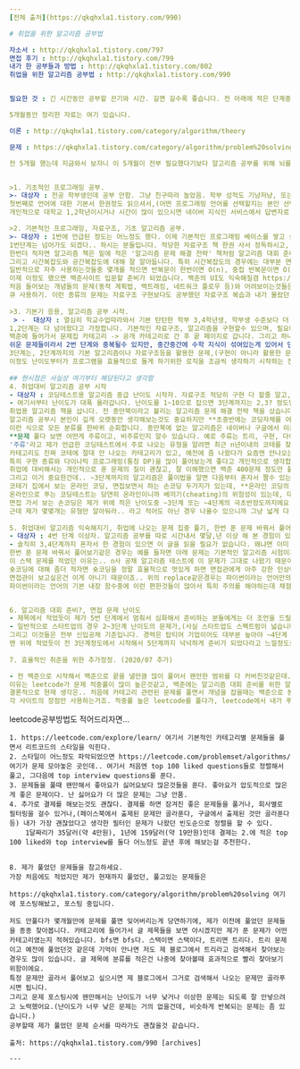 ```yaml
---
[전체 출처](https://qkqhxla1.tistory.com/990)

# 취업을 위한 알고리즘 공부법

자소서 : http://qkqhxla1.tistory.com/797
면접 후기 : http://qkqhxla1.tistory.com/799
내가 한 공부들과 방법 : http://qkqhxla1.tistory.com/802
취업을 위한 알고리즘 공부법 : http://qkqhxla1.tistory.com/990


필요한 것 : 긴 시간동안 공부할 끈기와 시간. 길면 길수록 좋습니다. 전 아래에 적은 단계중 3단계 정도에서 시작한것 같은데 5개월 공부하니 많이 넉넉했습니다.(아 이정도면 이제 충분하다고 본인이 느낄 정도?) 전 5개월 했지만 3~4개월만 하시면 충분할겁니다.

5개월동안 정리한 자료는 여기 있습니다.

이론 : http://qkqhxla1.tistory.com/category/algorithm/theory

문제 : https://qkqhxla1.tistory.com/category/algorithm/problem%20solving

전 5개월 했는데 지금와서 보자니 이 5개월이 전부 필요했다기보다 알고리즘 공부를 위해 뇌를 말랑말랑하기 만들기, 코테에 안나오는데 안나오는지 모르니까 필요없는 부분도 굳이 공부한거, 공부하는 방법 찾는데 소요된 시간도 많습니다. 지금 다시 신입공채를 백지상태에서 유형이 어떻다만 안 상태에서 공부하면 3개월이면 될것 같습니다.


>1. 기초적인 프로그래밍 공부.
>- 대상자 : 전공 학부생인데 공부 안함. 그냥 친구따라 놀았음. 학부 성적도 기냥저냥, 또는 비전공자인데 이제 흥미를 갖기 시작함.
첫번째로 언어에 대한 기본서 한권정도 읽으셔서,(어떤 프로그래밍 언어를 선택할지는 본인 선택이고 주제와 조금 벗어나기때문에 적지 않겠습니다. ) 기본적인 프로그래밍 틀을 잡습니다. 그리고 기본적인 문제들을 많이 풀어봅니다. 기초적인 프로그래밍 100제. 등의 문제지를 빌려서 본인의 언어로 구현해봐도 되고요.
개인적으로 대학교 1,2학년이시거나 시간이 많이 있으시면 네이버 지식인 서비스에서 답변자로 활동하는걸 추천드립니다. 시간이 없으면 하지 말고요. 이유는 여기에 적어놨었어요.. 1번 단계에서는 생각을 프로그래밍으로 옮기는 아주 기초적인 단계에 대부분 문제들이 집중되어 있습니다. 언어의 가장 기본적인 함수들에 익숙해지고, c언어는 문자열 끝에 \0이 붙네? 등. 프로그래밍 감각을 키우는 단계죠. 문자열을 거꾸로 출력하려면 어떻게 해야 할까?정도의 기본적인 논리력을 기르는 단계입니다. 더불어 ide사용에 익숙해지고 c라면 특정 함수를 사용하기 위해 어떤 헤더파일을 include해야 하는지 등등의 아주 기초적인 개념을 잡습니다.

>2. 기본적인 프로그래밍, 자료구조, 기초 알고리즘 공부.
>- 대상자 : 1번에 언급된 정도는 어느정도 했다. 이제 기본적인 프로그래밍 베이스를 쌓고 싶다, 전공자인데 학부생(4년제 기준 2학년) 수준에서 나오는 문제를 복습해보고싶다.
1번단계는 넘어가도 되겠다.. 하시는 분들입니다. 적당한 자료구조 책 한권 사서 정독하시고, 본인의 언어로 어느정도 개념을 알때까지 구현하세요. 그리고 알고리즘 책도 사서 정독하시고 한번 훑습니다. 여기서 말하는 알고리즘 책은 대학교때 자료구조책과 같이 쓰는. 그런 알고리즘 기본서나 정석 같은 그런 책입니다. 알고리즘 읽다 보면 가장 인기있는부분이 정렬인데, 한번 정리해두고 시간복잡도나 이런건 면접 전에 한번씩만 보면 됩니다. 요즘 알고리즘 시험에는 정렬이 잘 안나와요. 면접때 나올수 있으니 그전에만 한번더 훑고 가세요.
한번더 적자면 알고리즘 책은 밑에 적은 '알고리즘 문제 해결 전략' 책처럼 알고리즘 대회 준비용 책과 대학교에서 알고리즘 가르치기용으로 나온 책이 따로 있습니다. 이중에 대학교에서 가르칠만한 그런 정석 개념의 책으로 하시라는겁니다.(뭔소린지 모르시겠으면 직접 서점가서 한번씩 읽어보시는걸 추천드리고 가장 기초적으로 보이는 책을 삽니다.) 알고리즘 대회 준비용 책은 이 단계에서 보기에 너무너무 어렵습니다.
그리고 시간복잡도와 공간복잡도에 대해 잘 알아둡니다. 특히 시간복잡도의 경우에는 대부분 면접에서 손코딩할 경우에 물어봅니다. 이 코드는 시간복잡도가 어떻게 될까요? O(n^2)의 복잡도인데 복잡도가 너무 큰데 좀 줄이는 방법은 없을까요? 등으로 물어보므로 앞으로 알고리즘 문제를 풀면서 시간복잡도와 공간복잡도를 한번씩 계산해보는게 좋습니다.
일반적으로 자주 사용하는것들중 몇개를 적으면 반복문이 한번이면 O(n), 중첩 반복문이면 O(n^2), 이분 탐색의 시간복잡도는 O(logn), 언어에 있는 정렬을 사용하면 O(nlogn) 등입니다.
이제 이정도 했으면 백준사이트 입문할 준비가 되었습니다. 백준의 UI도 익숙해질겸 https://www.acmicpc.net/step 에 있는 기본적인 문제들을 풀어보면서 백준 사용법을 익힙니다.
처음 들어보는 개념들의 문제(동적 계획법, 백트래킹, 네트워크 플로우 등)와 어려보이는것들은 풀지 마세요. 기본적인 큐 사용하기. 문자열 사용하기. 이런 들어본 것, 공부해본 것, 정답비율 높은것들만(최소 50-60%이상) 좀 풀어보세요. 이정도 난이도부터가 피보나치 수열을 재귀함수로 구현하기 시작하는 정도입니다. (피보나치는 재귀로 짜면 큰 수를 구할수 없지만 처음에는 다 재귀로 배웁니다.)
큐 사용하기. 이런 종류의 문제는 자료구조 구현보다도 공부했던 자료구조 복습과 내가 몰랐던 언어 내의 라이브러리를 검색함으로서, 기본적인 검색 능력도 길러지게 됩니다. 구글 검색능력도 아주 중요한 실력의 하나입니다.
  
>3. 기본기 응용, 알고리즘 공부 시작.
 > -  대상자 : 열심히 학교수업따라와서 기본 탄탄한 학부 3,4학년생, 학부생 수준보다 더 높은 수준의 공부를 시작하려는 사람, 코딩테스트용 알고리즘 입문할 정도가 되는 사람. 취준 준비 시작하는 사람.
1,2단계는 다 넘어왔다고 가정합니다. 기본적인 자료구조, 알고리즘을 구현할수 있으며, 필요에 따라 살짝 바꿔서 쓸수 있습니다. 대부분 2,3단계부터가 면접에서 손코딩으로 구현해야하는정도의 난이도고, 3단계 정도부터가 일반적인 기업에서하는 온라인 알고리즘 '테스트' 난이도입니다.
백준에 들어가서 문제집 카테고리 -> 공개 카테고리로 간 후 끝 페이지로 갑니다. 그리고 하나하나 돌아가면서 쉬워보이는 카테고리를 골라서 들어가서 푸세요.(여전히 어려운건 풀지 마세요!)
쉬운 문제들이라서 2번 단계와 중복될수 있지만, 중간중간에 수학 지식이 섞여있는게 있어서 단순한 구현의 문제인 2번보다는 생각을 더 해야 합니다. 예시 : https://www.acmicpc.net/problem/1085
3단계는, 2단계까지의 기본 알고리즘이나 자료구조등을 활용한 문제,(구현이 아니라 활용한 문제) 프로그래밍 + 수학지식이 섞인 그런 초중간단계의 난이도입니다. 이 단계부터 슬슬 단순히 머리로 생각한것을 프로그래밍으로 별생각없이 옮기는게 아닌 추가적으로 더 생각을 해야 합니다.(예로 1~n까지의 합. 이라고 하면 단순히 반복문을 돌려가며 다 더하는게 아닌 n(n+1)/2라는 공식을 써서 효율적으로 만드는 정도,탐색을 위해서 hashmap자료구조가 빠르다는것을 알고 활용하기 시작하는 정도, 피보나치 수열을 반복문으로 구현하는 정도.)
이정도 난이도부터가 프로그램을 효율적으로 돌게 하기위한 로직을 조금씩 생각하기 시작하는 진정한 알고리즘 공부 입문입니다. 2단계까지가 기본 지식을 쌓는 단계면, 3단계부터는 알고리즘이 이런거니 마음의 준비를 좀 해라? 하는 단계입니다.
     
## 현시점은 사실상 여기부터 해당된다고 생각함
4. 취업대비 알고리즘 공부 시작
- 대상자 : 코딩테스트용 알고리즘 중급 난이도 시작자. 자료구조 적당히 구현 다 할줄 알고, 기본적인 함수들과 다른 자료구조 지식들을 섞어서 프로그램을 자유롭게 만들수 있는 정도. 시간복잡도로 효율성 알며 어떤 경우에 어떤 자료구조를 써야하는지 아는 정도. 중,대기업 노리고 코딩테스트 공부 익숙해지려는 사람.
- 여기서부터 난이도가 대폭 올라갑니다. 난이도를 1~10으로 잡으면 3단계까지는 2,3? 정도면 4단계부터는 7,8정도로 올라갑니다. 중견기업 이상 준비하시는 분이면 이 난이도까지는 오는게 좋고, 이 단계도 빡세게 할만하다 싶으시면 상위 it 기업(네이버 카카오등)도 가능합니다.
취업용 알고리즘 책을 삽니다. 전 종만북이라고 불리는 알고리즘 문제 해결 전략 책을 샀습니다. 종만북을 읽으면서.. 챕터 1 읽고, 가볍게 구현해보고, 예로 읽다가 챕터 7이 분할 정복이다. 챕터 7을 읽고, 방법론 등을 이해하고 구현 후 백준 사이트에 가서 알고리즘 분류 카테고리로 갑니다. 그리고 분할 정복 카테고리를 찾아서 들어갑니다. 그리고 풀수 있는 만큼 풉니다. 못 풀겠으면 구글이나 네이버 등에 검색해서 답을 찾아보고 이해합니다.
알고리즘 공부시 본인이 깊게 오랫동안 생각해보는것도 중요하지만 **초중반에는 코딩자체를 어떻게 해야 할지 모르는 경우가 많으므로 문제와 답을 보고 이해하면서 머리속으로 해당 문제의 템플릿을 만들어놓는게 좋습니다.** 다만 어느정도가 지나면 이 알고리즘에 대해 스스로 코드를 짤 줄 알아야 합니다.(스스로 못짜면 공부한게 아니겠죠.) 특정 알고리즘에 대해 문제가 많다 싶으면 적당히 하고 괜찮다 싶으면 다음으로 넘어가도 됩니다.
이런 식으로 모든 분류를 한바퀴 순회합니다. 종만북에 없는 알고리즘은 네이버나 구글에서 이론을 찾아서 한번씩 읽어보고 풀어보는게 좋습니다만.. 시간이 많이 부족하면 비주류 알고리즘은 안 푸는게 효율적으로 좋습니다. 당연한 얘기지만 종만북에 모든 알고리즘이 나오는게 아니며, 종만북에서 안 나온 알고리즘이 코딩테스트에 나올 수도 있습니다. 종만북 공부는 알고리즘 공부를 하기 위한 틀을 잡아준다고 생각하세요. 틀 안을 채워넣는건 본인이 할 일이구요.
**문제 풀다 보면 어떤게 주류이고, 비주류인지 알수 있습니다. 예로 주류는 트리, 구현, 다이나믹 프로그래밍, bfs dfs, 백트래킹과 같은 탐색 등이고 비 주류는 suffix automaton, 아호코라식같은 이름부터가 요상한 알고리즘, 수학과 관련된것들 등등입니다.** 알고리즘 대회를 준비하는게 아니라 취업용이기 때문에 대부분 문제가 많은 주류 알고리즘을 많이 풀어보는게 좋습니다.
'주류'라고 제가 언급한 코딩테스트에서 주로 나오는 유형을 알려면 최근 n년이내의 코테를 찾아보면서 미리 유형을 익혀두는게 좋아요. 카카오같은곳은 공개되어있고, 비공개인 다른곳은 지인 찬스나 구글링해가면서 어떻게든 찾아보구요.(정보 찾기 힘드시면 저처럼 다 공부하시면 됩니다..) **효율적인 공부와 시간낭비를 최소로 하고 싶으시면 계속해서 유형을 파악해두는게 정말 중요합니다.**
카테고리도 진짜 코테에 절대 안 나오는 카테고리가 있고, 예전에 좀 나왔다가 요즘엔 안나오는 애매한 카테고리가 있는데 절대 안 나오는 카테고리만 거르고 애매한것까지 다 공부하는게 시간은 좀 걸리겠지만 가장 좋은 방법이긴 합니다.
특히 구현 종류와 다이나믹 프로그래밍(통칭 DP)을 많이 풀어보는게 좋다고 개인적으로 생각합니다. 코테에서 주로 나오는 알고리즘들 대부분은 몇 문제만 풀면 개념적으로 이해하기 쉬운데,(특히 bfs dfs같은건 한번 이해하면 활용하기도 왠만해서 쉬움) **dp의 경우 같은 dp라도 종류가 너무 많아서 많이 풀어보는게 좋다고 생각합니다.**(다이나믹 프로그래밍이라는 큰 틀 안에도 또다른 이름의 알고리즘이 많이 있음.) 그리고 구현은 백준만 보시면 난이도가 낮다고 생각하시는 경우가 좀 있는데 어느정도 어렵게 나오는 구현 문제가 정말 종합적인 코딩능력을 길러줍니다. 코테에도 꾸준히 나오고요. 개인적인 의견이에요.
취업에 대비해서는 개인적으로 푼 문제의 질이 괜찮고, 잘 이해했으면 백준 400문제 정도만 풀어도 괜찮다고 생각합니다만. 활용문제 연습을 위해 많이 풀면 풀수록 좋습니다. 일부분들은 100문제만 풀어도 충분하다고 하시던데 이건 정말 똑똑한 사람의 경우고,(또는 풀었던 100문제안에서 코테가 나온 경우. 운이 좋은 경우죠.) 네이버 카카오 합격자들도 꼭 백준이 아니더라도 평균적으로는 300-400문제정도는 풉니다.
그리고 이거 중요한건데.. ~3단계까지의 알고리즘은 풀이법을 알면 다음부터 혼자서 짤수 있는데 **4단계의 일부 알고리즘부터는 이론도 복잡해서 혼자서 짜기가 힘든 경우 이미 있는 코드를 가져와서 변형하는 방식으로 문제를 푸는게 좋습니다.**(오해할수 있는데 그냥 갖다쓰라는게 아니라 나중에 짤줄 알아야함.) dp정도는 유형이 워낙 다양해서 왠만해서는 혼자서 짤줄 알아야하고요, 공부하시다 보면 복잡한것들이 나오는데 스스로 판별해서 일정 수준 이상이면 이미 있는거 갖다쓰면 됩니다.
코테가 집에서 보는 온라인 코딩, 면접보면서 하는 손코딩 두가지가 있는데, **온라인 코딩의 경우 문제가 아무리 어려워도 이미 풀어봤었으면 가져다가 응용하면 되는거고,(면접에서 어떻게 짰었는지 털릴수 있으니 반드시 준비해갑니다.) 오프라인의 경우에는 그렇게 복잡한 문제를 손코딩하거나 인터넷,ide 없이 풀어보라고 잘 요구하지 않습니다.**(손코딩만으로 어려운 문제 푸는건 면접관도 못합니다.)
온라인으로 푸는 코딩테스트는 당연히 온라인이니까 베끼기(cheating)의 위험성이 있는데, 대부분 기업들이 이것까지 감안하므로 코딩테스트는 온라인으로 끝!이 아니라 그냥 한번 가볍게 체에 거르기용으로, 알고리즘 공부 안해본사람들 거르기용으로 보신거라고 생각하시면 되겠습니다.
면접 가서 보는 손코딩은 제가 위에 적은 난이도중 ~3단계 또는 ~4단계의 극초반정도까지에요. 그러니까 굳이 '많이' 어려운거 이해 잘 안가는데 꼭 혼자서 해보겠다고 계속 시간 낭비할 필요가 없이 어려운것들은 유형만 파악해놓으면 된다는겁니다. 알고리즘 문제를 풀 때에 문제를 읽고나서 아 이건 최단 길찾기인 다익스트라로 모델링해서 풀면 되겠다. 라고 방법론이 떠오르면 50%는 푼겁니다. 어려운 문제의 기준을 말씀드리는건 매우 힘들어서 코딩테스트나 면접을 보면서 대충 감을 잡아놓는게 좋습니다.(이 기준은 제가 느끼기에 해마다 조금씩 바뀝니다. 언제는 내가 잘 안풀어봤던 투 포인터 문제가 나올때도 있고 구현이 좀 빡시게 나올때도 있고 그럽니다.) 제가보기에 그래프 알고리즘중 이론이 조금 난이도 있는거(네트워크 플로우라던지 그런것들)이나 kmp같은 문자열 처리 등은 대부분 그냥 이럴때 이걸 쓰는구나 유형만 알아두는게 좋고요.(만들어뒀던거 갖다 쓰면 되니까요.) 아무리 난이도가 올라가도 dp나 이진트리, 탐색, 스택, 큐, 기본적인 문자열 처리 등을 사용한 기본적인(?) 문제 등은 스스로 처음부터 다 짤줄 알아야 합니다.
근데 제가 몇몇개는 유형만 알아둬라.. 라고 적어도 아닌 경우 나올수 있으니까 그냥 넓게 다 커버해서 공부하는게 당연히 좋죠.
  
5. 취업대비 알고리즘 익숙해지기, 취업에 나오는 문제 집중 풀기, 한번 푼 문제 바꿔서 풀어보기.
- 대상자 : 4번 단계 이상자. 알고리즘 공부를 따로 시간내서 몇달,년 이상 해 본 경험이 있는 사람.
- 솔직히 3,4단계까지 혼자서 한 경험이 있으면 이 글을 읽을 필요가 없습니다. 왜냐면 이미 스스로 공부를 잘 찾아서 하는 분이기 때문입니다.(아마 재미로 이 글을 읽고있겠죠.) 그래도 더 도움을 드리자면.. 다시 백준의 문제집에서 공개 카테고리로 돌아옵니다. 그리고 본인이 부족하다고 생각하는 부분의 문제지를 찾아서 풉니다.  이 단계까지 오시면 새 문제를 보면 어떤 종류의 알고리즘을 써야 하는지는 대충 감이 오고, **잘 몰라도 어떻게 이전 코드들을 조합해서 스스로 답을 얻어낼 수 있을 정도의 실력자**라고 봅니다.
한번 푼 문제 바꿔서 풀어보기같은 경우는 예를 들자면 아래 문제는 기본적인 알고리즘 시험이거나, 면접 등에서 나오는 유명한 문제중에 하나입니다.  그리고 4번 단계정도에 있는 분이 저 문제를 풀면 대부분 스택을 사용해 풉니다. 5번 단계정도로 오시면 조금 바꿔서 풀수 있습니다. 변수 선언 후 열린 괄호면 +1을 하고, 닫힌 괄호면 -1을 해서, 마지막 변수의 값이 0이면 맞는.. 그런 식으로 풀수 있습니다.(사실 이것도 따지면 스택하고 비슷한 방법이긴 합니다.) 사실 더 나아가서는 획기적이거나 변태적인 방법이 몇몇 있긴 하지만 그렇게 짜시는 분들은 이미 잘 하시는 분들이므로 그냥 감탄하고 넘어가시면 되겠습니다. 또한 위의 스택 문제는 최근 포스팅한 https://qkqhxla1.tistory.com/1003?category=685989 요 글의 맨 아래의 링크처럼 아주 간단하게 해결도 가능합니다.
이 스택 문제를 적었던 이유는.. n사 공채 알고리즘 테스트에 이 문제가 그대로 나왔기 때문이죠. 손코딩으로 적어야 했는데 시간이 급박해서 스택으로 하나씩 넣고 빼는 방법으로 풀면 시간이 부족해서 더 짧은 알고리즘을 써야 했습니다. 이때 만약 위에 글처럼 replace로 구현하면 면접관이던 채점자던 본 사람한테 인상이 남겠죠?
숏코딩에 대해 좀더 적자면 숏코딩을 정말 효율적으로 멋있게 하면 면접관에게 아주 강한 인상이 남지만, 잘못하면 정말 최악이 되버리는 경우도 있습니다. 예로 32비트를 넘어가는 정수에 대해 덧셈을 구현하라. 라는 문제가 면접에 나왔는데 파이썬은 32비트가 넘어가도 숫자로 표현하거든요? 하고 int(a)같이 답을 내면 그건 정말 최악의 답입니다.
면접관이 보고싶은건 이게 아니기 때문이죠.. 위의 replace같은경우는 파이썬이라는 언어만의 꼼수(cheating)를 썼다기보다는 똑똑하다는 느낌이 드는 코드이니 긍정적이라고 보고요.
파이썬이라는 언어의 기본 내장 함수중에 이런 편한것들이 많아서 특히 주의를 해야하는데 채점자들의 심기를 거스르지 않을만큼(??) 이정도야 뭐. 라고 생각하는 정도만 살살 골라쓰는게 중요합니다. 파이썬이 코딩테스트에 가장 유용한 언어라는말이 이것들 때문에 나오는거고요. 파이썬이 코딩테스트에 좋긴 하지만 백준에서 문제를 풀다보면 시간 초과 때문에 파이썬으로는 못 푸는 문제들이 있습니다. 이런 경우를 대비해 (c++ or java)한개하고 같이 하면 더 좋죠. 저도 파이썬으로 풀다가 시간초과로 못 푸는 문제는 c++로 풀었었습니다.(백준의 경우 로직은 안바꾸고 언어만 바꿨는데 통과하는 경우가 있더군요.)


6. 알고리즘 대회 준비?, 면접 문제 난이도
- 제목에서 적었듯이 제가 5번 단계에서 멈춰서 심화해서 준비하는 분들에게는 더 조언을 드릴 수가 없겠네요. 예상대는 바로는 문제를 많이 풀어보고.. 비주류의 모든 알고리즘까지 다 공부해봐야 한다는점.?
- 일반적으로 스타트업의 경우 2~3단계 난이도의 문제가,(사실 스타트업도 스펙트럼이 넓습니다. 제가 적은건 토스, 쿠팡, 야놀자같은 이미 큰곳 말고 작은 스타트업..) it 중견기업의 경우 2~4단계의 문제가, 탑티어 it기업의 경우 2~5단계정도의 난이도가 나옵니다. 중소기업의 경우에는 시험을 본다 해도 전공문제를 보지 코딩테스트는 잘 안 봅니다. 코딩테스트 준비할정도로 공부했으면 당연히 중소기업 안 가죠. 대기업도 2~4단계가 많이 나옵니다. 당연히 다 잘하면 좋겠지만 그래도 본인이 가고자하는 기업에 맞춰서 공부하시면 되겠습니다.
그리고 이것들은 전부 신입공채 기준입니다. 경력은 탑티어 기업이어도 대부분 높아야 ~4단계 초반이에요.
맨 위에 적었듯이 전 3단계정도에서 시작해서 5단계까지 넉넉하게 준비가 되었다라고 느낄정도로 공부하는데 5개월이 걸렸어요. 참고하셔서 하시길 바랍니다.
  
7. 효율적인 취준을 위한 추가정정. (2020/07 추가)

- 전 백준으로 시작해서 백준으로 끝을 낼만큼 많이 풀어서 왠만한 범위를 다 커버친것같은데.. **지금 느끼기에는 leetcode의 easy와 medium을 다 푸는게 더 괜찮은것 같습니다.(특히 medium이 괜찮고, 공채 신입 준비면 hard까지 풀어보는게 좋습니다.)**
이유는 leetcode가 문제 적중률이 많이 높은것같고, 백준에는 알고리즘 대회 준비를 위한 알고리즘이 많은데 처음 공부하는 입장에서는 이게 대회용이라서 취준 코테에 진짜 거의 안나오는 알고리즘인지를 판별하기가 힘들기 때문입니다. 물론 전부다 공부하면 좋겠지만 시간대비 효율이 안 좋죠. (예로 저같은경우 네트워크 플로우, 아호코라식, ccw, scc, minimum cut 이런것까지 살짝 공부했는데 코딩테스트에는 이런거 안나옵니다. 전 한번도 코테에서 이런것들 나온거 본적이 없고, 아마 미래에도 나올리가 없습니다. 대회 준비하는거 아니면 당연히 안하는게 낫습니다.)
결론적으로 현재 생각은.. 처음에 카테고리 관련된 문제를 풀면서 개념을 잡을때는 백준으로 동일한 카테고리 여러문제를 풀어보고 넘어가고, 알고리즘 문제풀이 자체에 익숙해졌다 싶으면 leetcode로 가서 엄청 풀다가 이해안가는 특정 카테고리가 있으면 백준 문제집에서 그 카테고리만 찾아서 푸는게 가장 좋아보입니다.
각 사이트의 장점만 사용하는거죠. 적중률 높은 leetcode를 풀다가, leetcode에서 내가 푸는 카테고리의 문제가 좀 이해가 안간다싶음 문제가 많은 백준와서 그 문제들만 모아서 풀어보는 방식입니다.

```
leetcode공부방법도 적어드리자면...

    1. https://leetcode.com/explore/learn/ 여기서 기본적인 카테고리별 문제들을 풀면서 리트코드의 스타일을 익힌다.
    2. 스타일이 어느정도 파악되었으면 https://leetcode.com/problemset/algorithms/ 여기가 문제 모아놓은 곳인데.. 여기서 처음엔 top 100 liked questions들로 정렬해서 풀고, 그다음에 top interview questions를 푼다.
    3. 문제들을 풀때 왠만해서 좋아요가 싫어요보다 많은것들을 푼다. 좋아요가 압도적으로 많은게 좋은 문제이다. 난 싫어요가 더 많은 문제는 그냥 안품.
    4. 추가로 결제를 해보는것도 괜찮다. 결제를 하면 잠겨진 좋은 문제들을 풀거나, 회사별로 필터링을 걸수 있거나,(페이스북에서 출제된 문제만 골라푼다, 구글에서 출제된 것만 골라푼다 등) 내가 가장 괜찮았다고 생각한 필터인 문제가 나왔던 빈도순으로 정렬을 할 수 있다.
        1달짜리가 35달러(약 4만원), 1년에 159달러(약 19만원)인데 결제는 2.에 적은 top 100 liked와 top interview를 둘다 어느정도 끝낸 후에 해보는걸 추천한다.
```
   
8. 제가 풀었던 문제들을 참고하세요.
가장 처음에도 적었지만 제가 현재까지 풀었던, 풀고있는 문제들은

https://qkqhxla1.tistory.com/category/algorithm/problem%20solving 여기에 포스팅해놨고, 포스팅 중입니다.

저도 안풀다가 몇개월만에 문제를 풀면 잊어버리는게 당연하기에, 제가 이전에 풀었던 문제들을 종종 찾아봅니다. 카테고리에 들어가서 글 제목들을 보면 아시겠지만 제가 푼 문제가 어떤 카테고리였는지 적혀있습니다. bfs면 bfs다. 스택이면 스택이다, 트리면 트리다. 트리 문제이고 예전에 풀었던것 같은데 기억이 안나면 저도 제 블로그에서 트리라고 검색해서 찾아보는 경우도 많이 있습니다. 글 제목에 분류를 적은건 나중에 찾아볼때 효과적으로 빨리 찾아보기 위함이에요.
특정 문제만 골라서 풀어보고 싶으시면 제 블로그에서 그거로 검색해서 나오는 문제만 골라푸시면 됩니다.
그리고 문제 포스팅시에 왠만해서는 난이도가 너무 낮거나 이상한 문제는 되도록 잘 안넣으려고 노력했어요.(난이도가 너무 낮은 문제는 거의 없을건데, 비슷하게 반복되는 문제는 좀 있습니다.)
공부할때 제가 풀었던 문제 순서를 따라가도 괜찮을것 같습니다.

출처: https://qkqhxla1.tistory.com/990 [archives]

---
```

